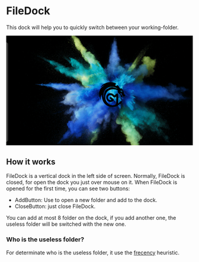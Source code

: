 # FileDock
This dock will help you to quickly switch between your working-folder.

![video](https://github.com/GianniMoretti/FileDock/blob/main/Images/VideoSample.gif)

## How it works
FileDock is a vertical dock in the left side of screen. Normally, FileDock is closed, for open the dock you just over mouse on it.
When FileDock is opened for the first time, you can see two buttons:
  - AddButton: Use to open a new folder and add to the dock.
  - CloseButton: just close FileDock.

You can add at most 8 folder on the dock, if you add another one, the useless folder will be switched with the new one.

### Who is the useless folder?
For determinate who is the useless folder, it use the [frecency](https://en.wikipedia.org/wiki/Frecency) heuristic.
